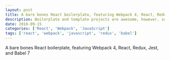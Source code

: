 ```yaml
---
layout: post
title: A bare bones React boilerplate, featuring Webpack 4, React, Redux, Jest, and Babel 7
description: Boilerplate and template projects are awesome, however, sometimes they can be quite bloated.  This is a barebones starter template.
date: 2018-09-15
categories: ['React', 'Webpack', 'JavaScript']
tags: ['react', 'webpack', 'javascript', 'redux', 'babel']
---
```


A bare bones React boilerplate, featuring Webpack 4, React, Redux, Jest, and Babel 7
